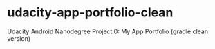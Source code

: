 # udacity-app-portfolio-clean
Udacity Android Nanodegree Project 0: My App Portfolio (gradle clean version)
